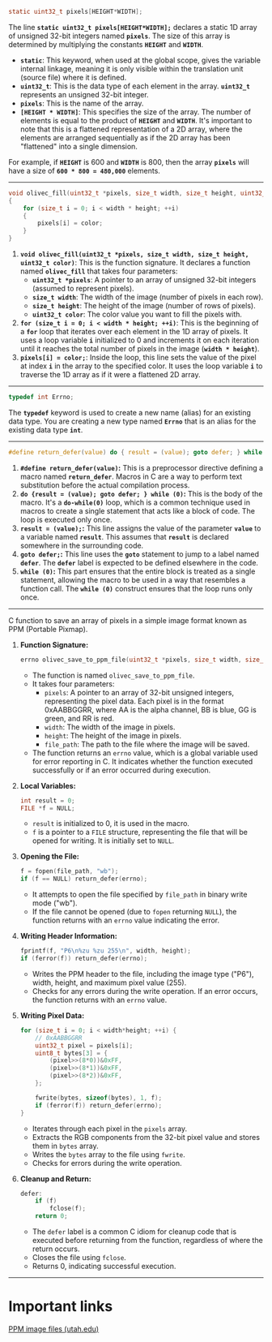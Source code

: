 ```c
static uint32_t pixels[HEIGHT*WIDTH];
```

The line **`static uint32_t pixels[HEIGHT*WIDTH];`** declares a static 1D array of unsigned 32-bit integers named **`pixels`**. The size of this array is determined by multiplying the constants **`HEIGHT`** and **`WIDTH`**.

- **`static`**: This keyword, when used at the global scope, gives the variable internal linkage, meaning it is only visible within the translation unit (source file) where it is defined.
- **`uint32_t`**: This is the data type of each element in the array. **`uint32_t`** represents an unsigned 32-bit integer.
- **`pixels`**: This is the name of the array.
- **`[HEIGHT * WIDTH]`**: This specifies the size of the array. The number of elements is equal to the product of **`HEIGHT`** and **`WIDTH`**. It's important to note that this is a flattened representation of a 2D array, where the elements are arranged sequentially as if the 2D array has been "flattened" into a single dimension.

For example, if **`HEIGHT`** is 600 and **`WIDTH`** is 800, then the array **`pixels`** will have a size of **`600 * 800 = 480,000`** elements.

---

```c
void olivec_fill(uint32_t *pixels, size_t width, size_t height, uint32_t color)
{
    for (size_t i = 0; i < width * height; ++i)
    {
        pixels[i] = color;
    }
}
```

1. **`void olivec_fill(uint32_t *pixels, size_t width, size_t height, uint32_t color)`**: This is the function signature. It declares a function named **`olivec_fill`** that takes four parameters:
    - **`uint32_t *pixels`**: A pointer to an array of unsigned 32-bit integers (assumed to represent pixels).
    - **`size_t width`**: The width of the image (number of pixels in each row).
    - **`size_t height`**: The height of the image (number of rows of pixels).
    - **`uint32_t color`**: The color value you want to fill the pixels with.
2. **`for (size_t i = 0; i < width * height; ++i)`**: This is the beginning of a **`for`** loop that iterates over each element in the 1D array of pixels. It uses a loop variable **`i`** initialized to 0 and increments it on each iteration until it reaches the total number of pixels in the image (**`width * height`**).
3. **`pixels[i] = color;`**: Inside the loop, this line sets the value of the pixel at index **`i`** in the array to the specified color. It uses the loop variable **`i`** to traverse the 1D array as if it were a flattened 2D array.

---

```c
typedef int Errno;
```

The **`typedef`** keyword is used to create a new name (alias) for an existing data type. You are creating a new type named **`Errno`** that is an alias for the existing data type **`int`**.

---

```c
#define return_defer(value) do { result = (value); goto defer; } while (0)
```

1. **`#define return_defer(value)`:** This is a preprocessor directive defining a macro named **`return_defer`**. Macros in C are a way to perform text substitution before the actual compilation process.
2. **`do {result = (value); goto defer; } while (0)`:** This is the body of the macro. It's a **`do-while(0)`** loop, which is a common technique used in macros to create a single statement that acts like a block of code. The loop is executed only once.
3. **`result = (value);`:** This line assigns the value of the parameter **`value`** to a variable named **`result`**. This assumes that **`result`** is declared somewhere in the surrounding code.
4. **`goto defer;`:** This line uses the **`goto`** statement to jump to a label named **`defer`**. The **`defer`** label is expected to be defined elsewhere in the code.
5. **`while (0)`:** This part ensures that the entire block is treated as a single statement, allowing the macro to be used in a way that resembles a function call. The **`while (0)`** construct ensures that the loop runs only once.

---

C function to save an array of pixels in a simple image format known as PPM (Portable Pixmap).

1. **Function Signature:**
    
    ```c
    errno olivec_save_to_ppm_file(uint32_t *pixels, size_t width, size_t height, const char *file_path)
    
    ```
    
    - The function is named `olivec_save_to_ppm_file`.
    - It takes four parameters:
        - `pixels`: A pointer to an array of 32-bit unsigned integers, representing the pixel data. Each pixel is in the format 0xAABBGGRR, where AA is the alpha channel, BB is blue, GG is green, and RR is red.
        - `width`: The width of the image in pixels.
        - `height`: The height of the image in pixels.
        - `file_path`: The path to the file where the image will be saved.
    - The function returns an `errno` value, which is a global variable used for error reporting in C. It indicates whether the function executed successfully or if an error occurred during execution.
2. **Local Variables:**
    
    ```c
    int result = 0;
    FILE *f = NULL;
    
    ```
    
    - `result` is initialized to 0, it is used in the macro.
    - `f` is a pointer to a `FILE` structure, representing the file that will be opened for writing. It is initially set to `NULL`.
3. **Opening the File:**
    
    ```c
    f = fopen(file_path, "wb");
    if (f == NULL) return_defer(errno);
    
    ```
    
    - It attempts to open the file specified by `file_path` in binary write mode ("wb").
    - If the file cannot be opened (due to `fopen` returning `NULL`), the function returns with an `errno` value indicating the error.
4. **Writing Header Information:**
    
    ```c
    fprintf(f, "P6\n%zu %zu 255\n", width, height);
    if (ferror(f)) return_defer(errno);
    
    ```
    
    - Writes the PPM header to the file, including the image type ("P6"), width, height, and maximum pixel value (255).
    - Checks for any errors during the write operation. If an error occurs, the function returns with an `errno` value.
5. **Writing Pixel Data:**
    
    ```c
    for (size_t i = 0; i < width*height; ++i) {
        // 0xAABBGGRR
        uint32_t pixel = pixels[i];
        uint8_t bytes[3] = {
            (pixel>>(8*0))&0xFF,
            (pixel>>(8*1))&0xFF,
            (pixel>>(8*2))&0xFF,
        };
    
        fwrite(bytes, sizeof(bytes), 1, f);
        if (ferror(f)) return_defer(errno);
    }
    
    ```
    
    - Iterates through each pixel in the `pixels` array.
    - Extracts the RGB components from the 32-bit pixel value and stores them in `bytes` array.
    - Writes the `bytes` array to the file using `fwrite`.
    - Checks for errors during the write operation.
6. **Cleanup and Return:**
    
    ```c
    defer:
        if (f)
            fclose(f);
        return 0;
    
    ```
    
    - The `defer` label is a common C idiom for cleanup code that is executed before returning from the function, regardless of where the return occurs.
    - Closes the file using `fclose`.
    - Returns 0, indicating successful execution.

---

# Important links

[PPM image files (utah.edu)](https://my.eng.utah.edu/~cs5610/ppm.html#:~:text=If%20the%20PPM%20magic%20identifier,carriage%20return%20or%20line%20feed.)